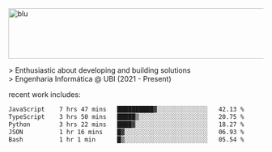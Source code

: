 
<img width="1415" height="100" alt="blu" src="https://github.com/rdsilva01/rdsilva01/assets/101207588/deb060e5-d035-4f09-b511-e3f50605b207">

\> Enthusiastic about developing and building solutions <br>
\> Engenharia Informática @ UBI (2021 - Present)

<!-- <a href="https://www.rodrigosilva.live/">personal website</a> 🏁 -->

<!-- ![](https://komarev.com/ghpvc/?username=rdsilva01) -->

recent work includes:
<!--START_SECTION:waka-->

```txt
JavaScript    7 hrs 47 mins   ██████████▓░░░░░░░░░░░░░░   42.13 %
TypeScript    3 hrs 50 mins   █████▒░░░░░░░░░░░░░░░░░░░   20.75 %
Python        3 hrs 22 mins   ████▓░░░░░░░░░░░░░░░░░░░░   18.27 %
JSON          1 hr 16 mins    █▓░░░░░░░░░░░░░░░░░░░░░░░   06.93 %
Bash          1 hr 1 min      █▒░░░░░░░░░░░░░░░░░░░░░░░   05.54 %
```

<!--END_SECTION:waka-->


